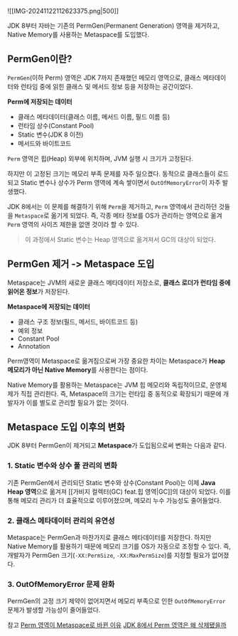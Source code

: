 ![[IMG-20241122112623375.png|500]]

JDK 8부터 자바는 기존의 PermGen(Permanent Generation) 영역을 제거하고, Native Memory를 사용하는 Metaspace를 도입했다.


## PermGen이란?
`PermGen`(이하 Perm) 영역은 JDK 7까지 존재했던 메모리 영역으로, 클래스 메타데이터와 런타임 중에 읽힌 클래스 및 메서드 정보 등을 저장하는 공간이었다. 

**Perm에 저장되는 데이터**
- 클래스 메타데이터(클래스 이름, 메서드 이름, 필드 이름 등)
- 런타임 상수(Constant Pool)
- Static 변수(JDK 8 이전)
- 메서드와 바이트코드

`Perm` 영역은 힙(Heap) 외부에 위치하며, JVM 실행 시 크기가 고정된다.

하지만 이 고정된 크기는 메모리 부족 문제를 자주 일으켰다. 동적으로 클래스들이 로드되고 Static 변수나 상수가 Perm 영역에 계속 쌓이면서 `OutOfMemoryError`이 자주 발생했다.

JDK 8에서는 이 문제를 해결하기 위해 `Perm`을 제거하고, `Perm` 영역에서 관리하던 것들을 `Metaspace`로 옮기게 되었다. 즉, 각종 메타 정보를 OS가 관리하는 영역으로 옮겨 `Perm` 영역의 사이즈 제한을 없앤 것이라 할 수 있다.

> 이 과정에서 Static 변수는 Heap 영역으로 옮겨져서 GC의 대상이 되었다.


## PermGen 제거 -> Metaspace 도입
Metaspace는 JVM의 새로운 클래스 메타데이터 저장소로, **클래스 로더가 런타임 중에 읽어온 정보**가 저장된다.

**Metaspace에 저장되는 데이터**
- 클래스 구조 정보(필드, 메서드, 바이트코드 등)
- 예외 정보
- Constant Pool
- Annotation

Perm영역이 Metaspace로 옮겨짐으로써 가장 중요한 차이는 Metaspace가 **Heap 메모리가 아닌 Native Memory**를 사용한다는 점이다.

Native Memory를 활용하는 Metaspace는 JVM 힙 메모리와 독립적이므로, 운영체제가 직접 관리한다. 즉, Metaspace의 크기는 런타임 중 동적으로 확장되기 때문에 개발자가 이를 별도로 관리할 필요가 없는 것이다.

## Metaspace 도입 이후의 변화
JDK 8부터 PermGen이 제거되고 **Metaspace**가 도입됨으로써 변화는 다음과 같다.

### 1. Static 변수와 상수 풀 관리의 변화
기존 PermGen에서 관리되던 Static 변수와 상수(Constant Pool)는 이제 **Java Heap 영역**으로 옮겨져 [[가비지 컬렉터(GC) feat.힙 영역|GC]]의 대상이 되었다. 이를 통해 메모리 관리가 더 효율적으로 이루어졌으며, 메모리 누수 가능성도 줄어들었다.

### 2. 클래스 메타데이터 관리의 유연성
Metaspace는 PermGen과 마찬가지로 클래스 메타데이터를 저장한다. 하지만 Native Memory를 활용하기 때문에 메모리 크기를 OS가 자동으로 조정할 수 있다.
즉, 개발자가 PermGen 크기(`-XX:PermSize`, `-XX:MaxPermSize`)를 지정할 필요가 없어졌다.

### 3. OutOfMemoryError 문제 완화
PermGen의 고정 크기 제약이 없어지면서 메모리 부족으로 인한 `OutOfMemoryError` 문제가 발생할 가능성이 줄어들었다.




참고
[Perm 영역이 Metaspace로 바뀐 이유](https://jaehoney.tistory.com/177)
[JDK 8에서 Perm 영역은 왜 삭제됐을까](https://johngrib.github.io/wiki/java8-why-permgen-removed/)
